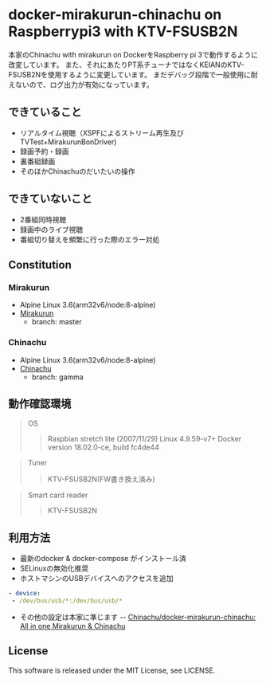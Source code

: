 # docker-mirakurun-chinachu on Raspberrypi3 with KTV-FSUSB2N
本家のChinachu with mirakurun on DockerをRaspberry pi 3で動作するように改変しています。
また、それにあたりPT系チューナではなくKEIANのKTV-FSUSB2Nを使用するように変更しています。
まだデバッグ段階で一般使用に耐えないので、ログ出力が有効になっています。

## できていること
- リアルタイム視聴（XSPFによるストリーム再生及びTVTest+MirakurunBonDriver)
- 録画予約・録画
- 裏番組録画
- そのほかChinachuのだいたいの操作

## できていないこと
- 2番組同時視聴
- 録画中のライブ視聴
- 番組切り替えを頻繁に行った際のエラー対処

## Constitution
### Mirakurun
- Alpine Linux 3.6(arm32v6/node:8-alpine)
- [Mirakurun](https://github.com/kanreisa/Mirakurun)
  - branch: master

### Chinachu
- Alpine Linux 3.6(arm32v6/node:8-alpine)
- [Chinachu](https://github.com/kanreisa/Chinachu)
  - branch: gamma

## 動作確認環境
> OS
>>Raspbian stretch lite (2007/11/29)
>> Linux 4.9.59-v7+
>Docker
>>version 18.02.0-ce, build fc4de44  

>Tuner
>>KTV-FSUSB2N(FW書き換え済み)

>Smart card reader
>>KTV-FSUSB2N

## 利用方法
- 最新のdocker & docker-compose がインストール済
- SELinuxの無効化推奨
- ホストマシンのUSBデバイスへのアクセスを追加
```docker-compose.yml
- device:
 - /dev/bus/usb/*:/dev/bus/usb/*
```

- その他の設定は本家に準じます
-- [Chinachu/docker-mirakurun-chinachu: All in one Mirakurun & Chinachu](https://github.com/Chinachu/docker-mirakurun-chinachu)

## License
This software is released under the MIT License, see LICENSE.

